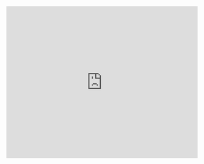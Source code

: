 <style>
  .glossary-iframe {
    height: 400px;
    width: 100%;
    border: none;
  }
  
  html:not(.dark) .dark-mode-iframe {
    display: none;
  }
  
  html.dark .light-mode-iframe {
    display: none;
  }
</style>

<iframe class="glossary-iframe light-mode-iframe" src="https://glossary.permagate.io/"></iframe>
<iframe class="glossary-iframe dark-mode-iframe" src="https://glossary.permagate.io/?link-color=%2334d399&bg-color=%231b1b1f&text-color=%23e0e0e0&border-color=%23444444&hover-bg=%23222222&heading-color=%23ffffff&button-bg=%23444444&button-text=%23ffffff&section-bg=%23333333&section-color=%23ffffff&category-bg=%23333333&category-text=%23ffffff&tag-bg=%233a3a3a&tag-text=%23e0e0e0&secondary-text=%23a0a0a0&result-bg=%231e1e1e&result-hover=%23333333"></iframe>
